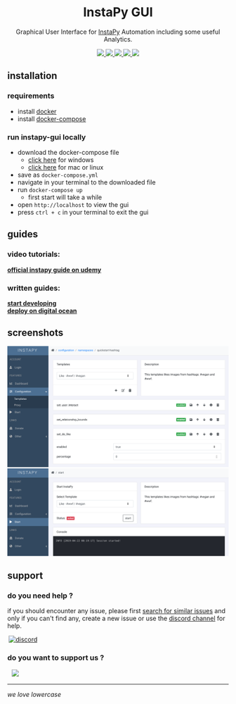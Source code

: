 <p align='center'>
	<h1 align="center">InstaPy GUI</h1>
	<p align="center">Graphical User Interface for <a href='https://github.com/timgrossmann/InstaPy'>InstaPy</a> Automation including some useful Analytics.<p>
	<p align="center">
		<a href="https://travis-ci.com/breuerfelix/instapy-gui">
		<img src="https://travis-ci.com/breuerfelix/instapy-gui.svg?branch=master">
		</a>
		<a href="https://discord.gg/FDETsht">
		<img src="https://img.shields.io/discord/510385886869979136.svg">
		</a>
		<a href="https://www.github.com/timgrossmann/InstaPy#backer">
		<img src="https://opencollective.com/instapy/backers/badge.svg">
		</a>
		<a href="https://www.github.com/timgrossmann/InstaPy#sponsors">
		<img src="https://opencollective.com/instapy/sponsors/badge.svg">
		</a>  
		<a href="https://github.com/breuerfelix/instapy-gui/blob/master/LICENSE">
		<img src="https://img.shields.io/github/license/breuerfelix/instapy-gui.svg" />
		</a>
	</p>
</p>

## installation

### requirements

* install [docker](https://www.docker.com/get-started)
* install [docker-compose](https://docs.docker.com/compose/install)

### run instapy-gui locally

* download the docker-compose file
	* [click here](https://raw.githubusercontent.com/breuerfelix/instapy-gui/master/docs/docker-compose.windows.yml) for windows
	* [click here](https://raw.githubusercontent.com/breuerfelix/instapy-gui/master/docs/docker-compose.unix.yml) for mac or linux
* save as `docker-compose.yml`
* navigate in your terminal to the downloaded file
* run `docker-compose up`
	* first start will take a while
* open `http://localhost` to view the gui
* press `ctrl + c` in your terminal to exit the gui

## guides

### video tutorials:

**[official instapy guide on udemy](https://www.udemy.com/instapy-guide/?couponCode=INSTAPY_OFFICIAL)**

### written guides:

**[start developing](docs/contributing.md)**  
**[deploy on digital ocean](docs/digital-ocean.md)**

## screenshots

![templates](docs/templates.png)  
![start](docs/start.png)

## support

### do you need help ?

if you should encounter any issue, please first [search for similar issues](https://github.com/breuerfelix/instapy-gui/issues) and only if you can't find any, create a new issue or use the [discord channel](https://discord.gg/FDETsht) for help.

<a href='https://discord.gg/FDETsht'>
  <img hspace='3' alt='discord' src='https://camo.githubusercontent.com/e4a739df27356a78e9cae2e2dda642d118567e7c/68747470733a2f2f737465616d63646e2d612e616b616d616968642e6e65742f737465616d636f6d6d756e6974792f7075626c69632f696d616765732f636c616e732f32373039303534312f386464356339303766326130656563623733646336613437373666633961323538373865626364642e706e67' width=214/>
</a>

### do you want to support us ?

<a href="https://opencollective.com/instapy/donate" target="_blank">
  <img hspace="10" src="https://opencollective.com/instapy/contribute/button@2x.png?color=blue" width=300 />
</a>

---

_we love lowercase_
